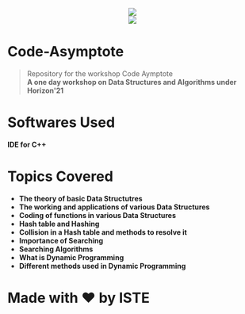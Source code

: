 <p align="center">
 <img src="https://user-images.githubusercontent.com/71590944/111881788-33353b80-89d8-11eb-9db1-746eba087b05.png" > <br> 
 <img src="https://user-images.githubusercontent.com/71590944/111882051-63310e80-89d9-11eb-95ed-a6270b3d25f9.jpeg"> <br>
</p>

# Code-Asymptote
>Repository for the workshop Code Aymptote <br>
<b>A one day workshop on Data Structures and Algorithms under Horizon'21 

# Softwares Used
  IDE for C++

# Topics Covered
  - The theory of basic Data Structutres
  - The working and applications of various Data Structures
  - Coding of functions in various Data Structures
  - Hash table and Hashing
  - Collision in a Hash table and methods to resolve it
  - Importance of Searching
  - Searching Algorithms
  - What is Dynamic Programming
  - Different methods used in Dynamic Programming

#  Made with ❤️ by ISTE
